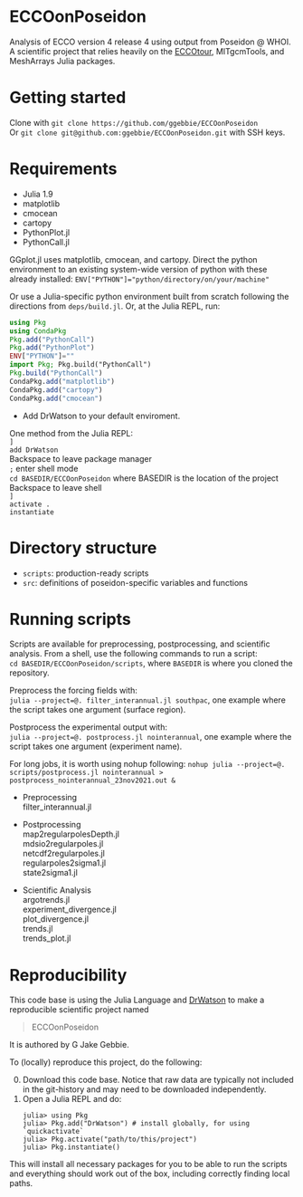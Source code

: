 # ECCOonPoseidon

Analysis of ECCO version 4 release 4 using output from Poseidon @ WHOI. A scientific project that relies heavily on the [ECCOtour](https://github.com/ggebbie/ECCOtour.jl), MITgcmTools, and MeshArrays Julia packages.

# Getting started

Clone with `git clone https://github.com/ggebbie/ECCOonPoseidon` \
Or `git clone git@github.com:ggebbie/ECCOonPoseidon.git` with SSH keys.

# Requirements

- Julia 1.9
- matplotlib
- cmocean
- cartopy
- PythonPlot.jl
- PythonCall.jl

GGplot.jl uses matplotlib, cmocean, and cartopy. Direct the python environment to an existing system-wide version of python with these already installed:
`ENV["PYTHON"]="python/directory/on/your/machine"`

Or use a Julia-specific python environment built from scratch following the directions from `deps/build.jl`. Or, at the Julia REPL, run:
```julia
using Pkg
using CondaPkg
Pkg.add("PythonCall")
Pkg.add("PythonPlot")
ENV["PYTHON"]="" 
import Pkg; Pkg.build("PythonCall")
Pkg.build("PythonCall")	
CondaPkg.add("matplotlib")
CondaPkg.add("cartopy")
CondaPkg.add("cmocean")
```

- Add DrWatson to your default enviroment.

One method from the Julia REPL:\
`]` \
`add DrWatson`\
Backspace to leave package manager\
`;` enter shell mode \
`cd BASEDIR/ECCOonPoseidon` where BASEDIR is the location of the project
Backspace to leave shell \
`]` \
`activate .` \
`instantiate`

# Directory structure
- `scripts`: production-ready scripts
- `src`: definitions of poseidon-specific variables and functions

# Running scripts

Scripts are available for preprocessing, postprocessing, and scientific analysis. From a shell, use the following commands to run a script:\
`cd BASEDIR/ECCOonPoseidon/scripts`, where `BASEDIR` is where you cloned the repository.

Preprocess the forcing fields with:\
`julia --project=@. filter_interannual.jl southpac`, one example where the script takes one argument (surface region).

Postprocess the experimental output with:\
`julia --project=@. postprocess.jl nointerannual`, one example where the script takes one argument (experiment name).

For long jobs, it is worth using nohup following:
`nohup julia --project=@. scripts/postprocess.jl nointerannual > postprocess_nointerannual_23nov2021.out &`

- Preprocessing \
filter_interannual.jl 

- Postprocessing\
map2regularpolesDepth.jl \
mdsio2regularpoles.jl \
netcdf2regularpoles.jl \
regularpoles2sigma1.jl \
state2sigma1.jl 

- Scientific Analysis \
argotrends.jl \
experiment_divergence.jl \
plot_divergence.jl \
trends.jl \
trends_plot.jl

# Reproducibility

This code base is using the Julia Language and [DrWatson](https://juliadynamics.github.io/DrWatson.jl/stable/)
to make a reproducible scientific project named
> ECCOonPoseidon

It is authored by G Jake Gebbie.

To (locally) reproduce this project, do the following:

0. Download this code base. Notice that raw data are typically not included in the
   git-history and may need to be downloaded independently.
1. Open a Julia REPL and do:
   ```
   julia> using Pkg
   julia> Pkg.add("DrWatson") # install globally, for using `quickactivate`
   julia> Pkg.activate("path/to/this/project")
   julia> Pkg.instantiate()
   ```

This will install all necessary packages for you to be able to run the scripts and
everything should work out of the box, including correctly finding local paths.
